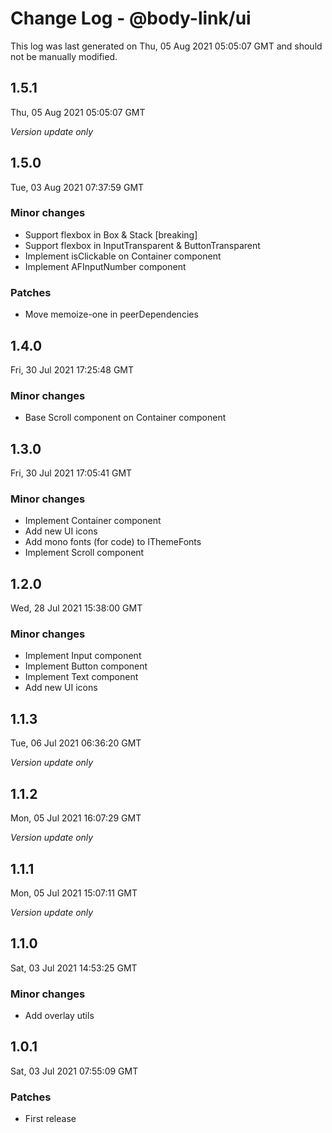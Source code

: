 # Change Log - @body-link/ui

This log was last generated on Thu, 05 Aug 2021 05:05:07 GMT and should not be manually modified.

## 1.5.1
Thu, 05 Aug 2021 05:05:07 GMT

_Version update only_

## 1.5.0
Tue, 03 Aug 2021 07:37:59 GMT

### Minor changes

- Support flexbox in Box & Stack [breaking]
- Support flexbox in InputTransparent & ButtonTransparent
- Implement isClickable on Container component
- Implement AFInputNumber component

### Patches

- Move memoize-one in peerDependencies

## 1.4.0
Fri, 30 Jul 2021 17:25:48 GMT

### Minor changes

- Base Scroll component on Container component

## 1.3.0
Fri, 30 Jul 2021 17:05:41 GMT

### Minor changes

- Implement Container component
- Add new UI icons
- Add mono fonts (for code) to IThemeFonts
- Implement Scroll component

## 1.2.0
Wed, 28 Jul 2021 15:38:00 GMT

### Minor changes

- Implement Input component
- Implement Button component
- Implement Text component
- Add new UI icons

## 1.1.3
Tue, 06 Jul 2021 06:36:20 GMT

_Version update only_

## 1.1.2
Mon, 05 Jul 2021 16:07:29 GMT

_Version update only_

## 1.1.1
Mon, 05 Jul 2021 15:07:11 GMT

_Version update only_

## 1.1.0
Sat, 03 Jul 2021 14:53:25 GMT

### Minor changes

- Add overlay utils

## 1.0.1
Sat, 03 Jul 2021 07:55:09 GMT

### Patches

- First release

